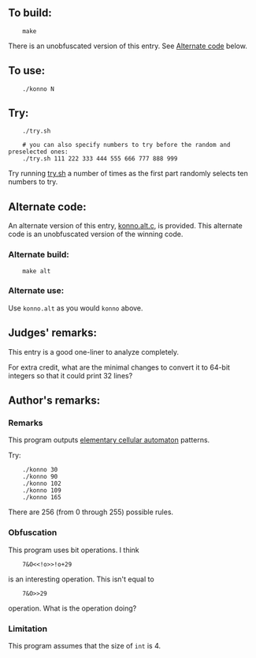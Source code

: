 ## To build:

``` <!---sh-->
    make
```

There is an unobfuscated version of this entry. See [Alternate
code](#alternate-code) below.


## To use:

``` <!---sh-->
    ./konno N
```


## Try:

``` <!---sh-->
    ./try.sh

    # you can also specify numbers to try before the random and preselected ones:
    ./try.sh 111 222 333 444 555 666 777 888 999
```

Try running [try.sh](%%REPO_URL%%/2012/konno/try.sh) a number of times as the first part randomly
selects ten numbers to try.


## Alternate code:

An alternate version of this entry, [konno.alt.c](%%REPO_URL%%/2012/konno/konno.alt.c), is provided.
This alternate code is an unobfuscated version of the winning code.


### Alternate build:

``` <!---sh-->
    make alt
```


### Alternate use:

Use `konno.alt` as you would `konno` above.


## Judges' remarks:

This entry is a good one-liner to analyze completely.

For extra credit, what are the minimal changes to convert it to
64-bit integers so that it could print 32 lines?


## Author's remarks:

### Remarks

This program outputs [elementary cellular
automaton](http://mathworld.wolfram.com/ElementaryCellularAutomaton.html)
patterns.

Try:

``` <!---sh-->
    ./konno 30
    ./konno 90
    ./konno 102
    ./konno 109
    ./konno 165
```

There are 256 (from 0 through 255) possible rules.


### Obfuscation

This program uses bit operations. I think

``` <!---c-->
    7&O<<!o>>!o+29
```

is an interesting operation. This isn't equal to

``` <!---c-->
    7&O>>29
```

operation. What is the operation doing?


### Limitation

This program assumes that the size of `int` is 4.


<!--

    Copyright © 1984-2024 by Landon Curt Noll. All Rights Reserved.

    You are free to share and adapt this file under the terms of this license:

	Creative Commons Attribution-ShareAlike 4.0 International (CC BY-SA 4.0)

    For more information, see:

	https://creativecommons.org/licenses/by-sa/4.0/

-->
